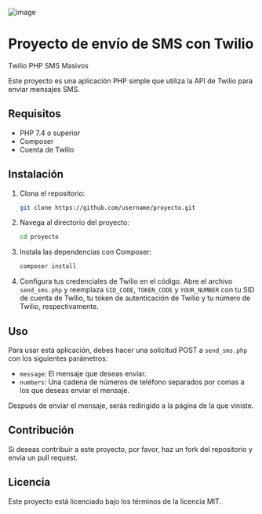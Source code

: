 ![image](https://github.com/goyodb/twilio-php-sms-masivos/assets/43941761/d00f8d0a-ef97-4de1-b975-f39a71f6327e)

# Proyecto de envío de SMS con Twilio

Twilio PHP SMS Masivos

Este proyecto es una aplicación PHP simple que utiliza la API de Twilio para enviar mensajes SMS.

## Requisitos

- PHP 7.4 o superior
- Composer
- Cuenta de Twilio

## Instalación

1. Clona el repositorio:
    ```bash
    git clone https://github.com/username/proyecto.git
    ```
2. Navega al directorio del proyecto:
    ```bash
    cd proyecto
    ```
3. Instala las dependencias con Composer:
    ```bash
    composer install
    ```
4. Configura tus credenciales de Twilio en el código. Abre el archivo `send_sms.php` y reemplaza `SID_CODE`, `TOKEN_CODE` y `YOUR_NUMBER` con tu SID de cuenta de Twilio, tu token de autenticación de Twilio y tu número de Twilio, respectivamente.

## Uso

Para usar esta aplicación, debes hacer una solicitud POST a `send_sms.php` con los siguientes parámetros:

- `message`: El mensaje que deseas enviar.
- `numbers`: Una cadena de números de teléfono separados por comas a los que deseas enviar el mensaje.

Después de enviar el mensaje, serás redirigido a la página de la que viniste.

## Contribución

Si deseas contribuir a este proyecto, por favor, haz un fork del repositorio y envía un pull request.

## Licencia

Este proyecto está licenciado bajo los términos de la licencia MIT.
